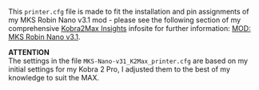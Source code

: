 This `printer.cfg` file is made to fit the installation and pin assignments of my MKS Robin Nano v3.1 mod - please see the following section of my comprehensive [Kobra2Max Insights](https://1coderookie.github.io/Kobra2MaxInsights/) infosite for further information: [MOD: MKS Robin Nano v3.1](https://1coderookie.github.io/Kobra2MaxInsights/hardware/mainboard/#mod-mks-robin-nano-v31).

**ATTENTION**  
The settings in the file `MKS-Nano-v31_K2Max_printer.cfg` are based on my initial settings for my Kobra 2 Pro, I adjusted them to the best of my knowledge to suit the MAX. 
